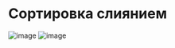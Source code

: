 # Сортировка слиянием
![image](https://user-images.githubusercontent.com/72396348/136358735-8ef13924-623b-4ed3-beea-af059dff3fb6.png)
![image](https://user-images.githubusercontent.com/72396348/136358769-2d0d88d8-b932-4a24-9d8b-9039394fe9e1.png)
